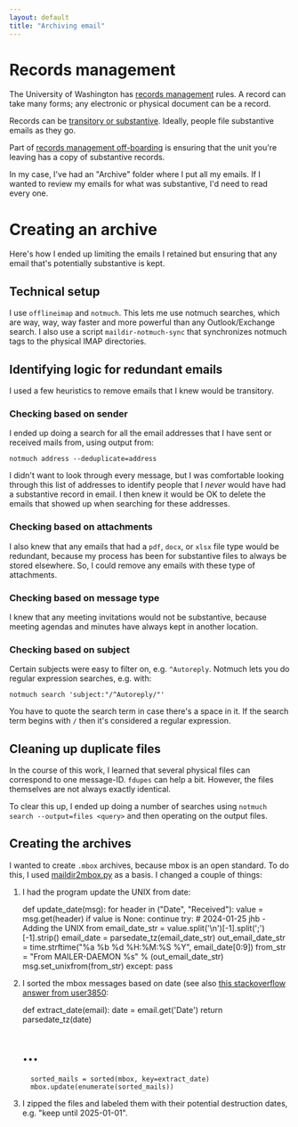 ```yaml
---
layout: default
title: "Archiving email"
---
```


# Records management #

The University of Washington has [records management](https://finance.uw.edu/recmgt/home) rules. A record can take many forms; any electronic or physical document can be a record.

Records can be [transitory or substantive](https://finance.uw.edu/recmgt/transitory-substantive). Ideally, people file substantive emails as they go.

Part of [records management off-boarding](https://finance.uw.edu/recmgt/Offboarding) is ensuring that the unit you're leaving has a copy of substantive records.

In my case, I've had an "Archive" folder where I put all my emails. If I wanted to review my emails for what was substantive, I'd need to read every one.

# Creating an archive #

Here's how I ended up limiting the emails I retained but ensuring that any email that's potentially substantive is kept.

## Technical setup ##

I use `offlineimap` and `notmuch`. This lets me use notmuch searches, which are way, way, way faster and more powerful than any Outlook/Exchange search. I also use a script `maildir-notmuch-sync` that synchronizes notmuch tags to the physical IMAP directories.

## Identifying logic for redundant emails ##

I used a few heuristics to remove emails that I knew would be transitory.

### Checking based on sender ###

I ended up doing a search for all the email addresses that I have sent or received mails from, using output from:

    notmuch address --deduplicate=address

I didn't want to look through every message, but I was comfortable looking through this list of addresses to identify people that I _never_ would have had a substantive record in email. I then knew it would be OK to delete the emails that showed up when searching for these addresses.

### Checking based on attachments ###

I also knew that any emails that had a `pdf`, `docx`, or `xlsx` file type would be redundant, because my process has been for substantive files to always be stored elsewhere. So, I could remove any emails with these type of attachments.

### Checking based on message type ###

I knew that any meeting invitations would not be substantive, because meeting agendas and minutes have always kept in another location.

### Checking based on subject ###

Certain subjects were easy to filter on, e.g. `^Autoreply`. Notmuch lets you do regular expression searches, e.g. with:

    notmuch search 'subject:"/^Autoreply/"'

You have to quote the search term in case there's a space in it. If the search term begins with `/` then it's considered a regular expression.

## Cleaning up duplicate files ##

In the course of this work, I learned that several physical files can correspond to one message-ID. `fdupes` can help a bit. However, the files themselves are not always exactly identical.

To clear this up, I ended up doing a number of searches using `notmuch search --output=files <query>` and then operating on the output files.

## Creating the archives ##

I wanted to create `.mbox` archives, because mbox is an open standard. To do this, I used [maildir2mbox.py](https://gist.githubusercontent.com/nyergler/1709069/raw/ed50cc60ae6fd7e6c5a3f49d308951ef183c7814/maildir2mbox.py) as a basis. I changed a couple of things:

  1. I had the program update the UNIX from date:
  
        def update_date(msg):
           for header in ("Date", "Received"):
              value = msg.get(header)
              if value is None:
                 continue
              try:
                 # 2024-01-25 jhb - Adding the UNIX from
                 email_date_str = value.split('\n')[-1].split(';')[-1].strip()
                 email_date = parsedate_tz(email_date_str)
                 out_email_date_str = time.strftime("%a %b %d %H:%M:%S %Y",
                                                    email_date[0:9])
                 from_str = "From MAILER-DAEMON %s" % (out_email_date_str)
                 msg.set_unixfrom(from_str)
              except:
                 pass

  2. I sorted the mbox messages based on date (see also [this stackoverflow answer from user3850](https://stackoverflow.com/a/368067):
  
  
        def extract_date(email):
            date = email.get('Date')
            return parsedate_tz(date)

        # ...
           sorted_mails = sorted(mbox, key=extract_date)
           mbox.update(enumerate(sorted_mails))

  3. I zipped the files and labeled them with their potential destruction dates, e.g. "keep until 2025-01-01".
